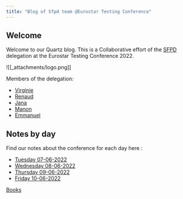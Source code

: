 ```yaml
---
title: "Blog of Sfpd team @Eurostar Testing Conference"
---
```


## Welcome
Welcome to our Quartz blog. This is a Collaborative effort of the [SFPD](people/SFPD.md) delegation at the Eurostar Testing Conference 2022.

![[_attachments/logo.png]]

Members of the delegation:
- [Virginie](people/Virginie.md)
- [Renaud](people/Renaud.md)
- [Jana](people/Jana.md)
- [Manon](people/Manon.md)
- [Emmanuel](people/Manu/Emmanuel.md)


## Notes by day

Find our notes about the conference for each day here :

- [Tuesday 07-06-2022](Tuesday%2007-06-2022.md)
- [Wednesday 08-06-2022](Wednesday%2008-06-2022.md)
- [Thursday 09-06-2022](Thursday%2009-06-2022.md)
- [Friday 10-06-2022](Friday%2010-06-2022.md)

[Books](/tags/books)
